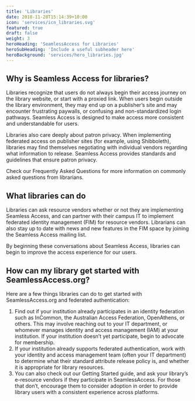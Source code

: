 ```yaml
---
title: 'Libraries'
date: 2018-11-28T15:14:39+10:00
icon: 'services/icn_libraries.svg'
featured: true
draft: false
weight: 3
heroHeading: 'SeamlessAccess for Libraries'
heroSubHeading: 'Include a useful subheader here'
heroBackground: 'services/hero_libraries.jpg'
---
```


## Why is Seamless Access for libraries?
Libraries recognize that users do not always begin their access journey on the library website, or start with a proxied link. When users begin outside the library environment, they may end up on a publisher’s site and may encounter frustrating paywalls, or confusing and non-standardized login pathways. Seamless Access is designed to make access more consistent and understandable for users. 

Libraries also care deeply about patron privacy. When implementing federated access on publisher sites (for example, using Shibboleth), libraries may find themselves negotiating with individual vendors regarding what information to release. Seamless Access provides standards and guidelines that ensure patron privacy. 

Check our Frequently Asked Questions for more information on commonly asked questions from librarians.

## What libraries can do
Libraries can ask resource vendors whether or not they are implementing Seamless Access, and can partner with their campus IT to implement federated identity management (FIM) for resource vendors. Librarians can also stay up to date with news and new features in the FIM space by joining the Seamless Access mailing list. 

By beginning these conversations about Seamless Access, libraries can begin to improve the access experience for our users.

## How can my library get started with SeamlessAccess.org?
Here are a few things libraries can do to get started with SeamlessAccess.org and federated authentication:
1. Find out if your institution already participates in an identity federation such as InCommon, the Australian Access Federation, OpenAthens, or others. This may involve reaching out to your IT department, or whomever manages identity and access management (IAM) at your institution. If your institution doesn’t yet participate, begin to advocate for membership.
2. If your institution already supports federated authentication, work with your identity and access management team (often your IT department) to determine what their standard attribute release policy is, and whether it is appropriate for library resources. 
3. You can also check out our Getting Started guide, and ask your library’s e-resource vendors if they participate in SeamlessAccess. For those that don’t, encourage them to consider adoption in order to provide library users with a consistent experience across platforms.

